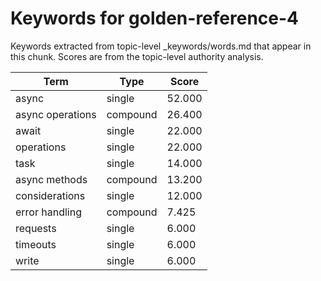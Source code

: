 # Keywords for golden-reference-4

Keywords extracted from topic-level _keywords/words.md that appear in this chunk.
Scores are from the topic-level authority analysis.

| Term | Type | Score |
|------|------|-------|
| async | single | 52.000 |
| async operations | compound | 26.400 |
| await | single | 22.000 |
| operations | single | 22.000 |
| task | single | 14.000 |
| async methods | compound | 13.200 |
| considerations | single | 12.000 |
| error handling | compound | 7.425 |
| requests | single | 6.000 |
| timeouts | single | 6.000 |
| write | single | 6.000 |
